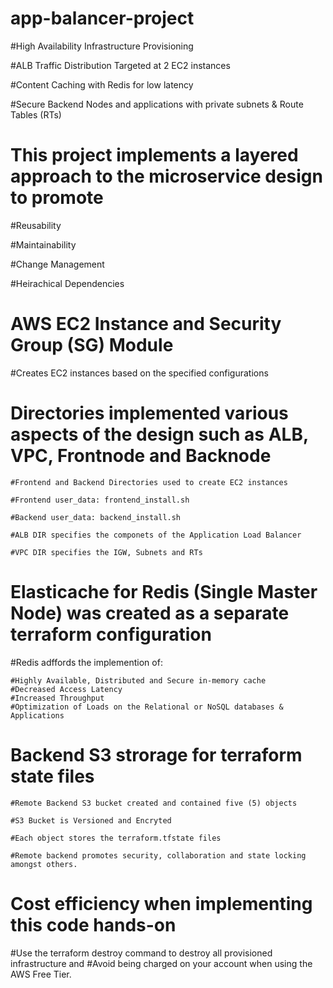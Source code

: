 # app-balancer-project
   
   #High Availability Infrastructure Provisioning
   
   #ALB Traffic Distribution Targeted at 2 EC2 instances
   
   #Content Caching with Redis for low latency
   
   #Secure Backend Nodes and applications with private subnets & Route Tables (RTs)


# This project implements a layered approach to the microservice design to promote
    
   #Reusability
   
   #Maintainability
   
   #Change Management
   
   #Heirachical Dependencies


# AWS EC2 Instance and Security Group (SG) Module
 
  #Creates EC2 instances based on the specified configurations


# Directories implemented various aspects of the design such as ALB, VPC, Frontnode and Backnode 

    #Frontend and Backend Directories used to create EC2 instances
    
    #Frontend user_data: frontend_install.sh
    
    #Backend user_data: backend_install.sh
    
    #ALB DIR specifies the componets of the Application Load Balancer

    #VPC DIR specifies the IGW, Subnets and RTs    


# Elasticache for Redis (Single Master Node) was created as a separate terraform configuration
  
  #Redis adffords the implemention of:
    
    #Highly Available, Distributed and Secure in-memory cache
    #Decreased Access Latency
    #Increased Throughput
    #Optimization of Loads on the Relational or NoSQL databases & Applications


# Backend S3 strorage for terraform state files

    #Remote Backend S3 bucket created and contained five (5) objects

    #S3 Bucket is Versioned and Encryted
    
    #Each object stores the terraform.tfstate files 
    
    #Remote backend promotes security, collaboration and state locking amongst others. 


# Cost efficiency when implementing this code hands-on
  
  #Use the terraform destroy command to destroy all provisioned infrastructure and 
  #Avoid being charged on your account when using the AWS Free Tier.
  


